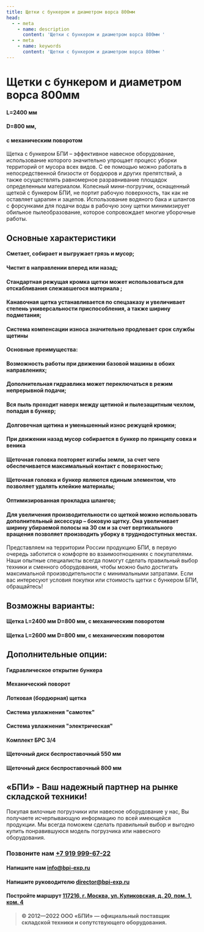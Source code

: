 ```yaml
---
title: Щетки с бункером и диаметром ворса 800мм
head:
  - - meta
    - name: description
      content: 'Щетки с бункером и диаметром ворса 800мм '
  - - meta
    - name: keywords 
      content: 'Щетки с бункером и диаметром ворса 800мм '
---
```


# Щетки с бункером и диаметром ворса 800мм

#### L=2400 мм
#### D=800 мм,
#### с механическим поворотом

Щетка с бункером БПИ – эффективное навесное оборудование, использование которого значительно упрощает процесс уборки территорий от мусора всех видов. С ее помощью можно работать в непосредственной близости от бордюров и других препятствий, а также осуществлять равномерное разравнивание площадок определенным материалом. Колесный мини-погрузчик, оснащенный щеткой с бункером БПИ, не портит рабочую поверхность, так как не оставляет царапин и зацепов. Использование водяного бака и шлангов с форсунками для подачи воды в рабочую зону щетки минимизирует обильное пылеобразование, которое сопровождает многие уборочные работы.

## Основные характеристики
#### Сметает, собирает и выгружает грязь и мусор;
#### Чистит в направлении вперед или назад;
#### Стандартная режущая кромка щетки может использоваться для отскабливания слежавшегося материала ;
#### Канавочная щетка устанавливается по спецзаказу и увеличивает степень универсальности приспособления, а также ширину подметания;
#### Система компенсации износа значительно продлевает срок службы щетины
#### Основные преимущества:
#### Возможность работы при движении базовой машины в обоих направлениях;
#### Дополнительная гидравлика может переключаться в режим непрерывной подачи;
#### Вся пыль проходит наверх между щетиной и пылезащитным чехлом, попадая в бункер;
#### Долговечная щетина и уменьшенный износ режущей кромки;
#### При движении назад мусор собирается в бункер по принципу совка и веника
#### Щеточная головка повторяет изгибы земли, за счет чего обеспечивается максимальный контакт с поверхностью;
#### Щеточная головка и бункер являются единым элементом, что позволяет удалять клейкие материалы;
#### Оптимизированная прокладка шлангов;
#### Для увеличения производительности со щеткой можно использовать дополнительный аксессуар – боковую щетку. Она увеличивает ширину убираемой полосы на 30 см и за счет вертикального вращения позволяет производить уборку в труднодоступных местах.

Представляем на территории России продукцию БПИ, в первую очередь заботится о комфорте во взаимоотношениях с покупателями. Наши опытные специалисты всегда помогут сделать правильный выбор техники и сменного оборудования, чтобы можно было достигать максимальной производительности с минимальными затратами. Если вас интересуют условия покупки или стоимость щетки с бункером БПИ, обращайтесь!

## Возможны варианты:
#### Щетка L=2400 мм D=800 мм, с механическим поворотом
#### Щетка L=2600 мм D=800 мм, с механическим поворотом

## Дополнительные опции:
#### Гидравлическое открытие бункера
#### Механический поворот
#### Лотковая (бордюрная) щетка
#### Система увлажнения "самотек"
#### Система увлажнения "электрическая"
#### Комплект БРС 3/4
#### Щеточный диск беспроставочный 550 мм
#### Щеточный диск беспроставочный 800 мм




## «БПИ» - Ваш надежный партнер на рынке складской техники!

Покупая вилочные погрузчики или навесное оборудование у нас, Вы получаете исчерпывающую информацию по всей имеющейся продукции. Мы всегда поможем сделать правильный выбор и выгодно купить понравившуюся модель погрузчика или навесного оборудования.


### Позвоните нам <a href="tel:+79199996722">+7 919 999-67-22</a>

#### Напишите нам <a href="mailto:info@bpi-exp.ru">info@bpi-exp.ru</a>

#### Напишите руководителю <a href="mailto:director@bpi-exp.ru">director@bpi-exp.ru</a>

#### Постройте маршрут <a href="https://yandex.ru/maps/213/moscow/?from=api-maps&ll=37.560718%2C55.567506&mode=routes&origin=jsapi_2_1_79&rtext=~55.567988%2C37.560664&rtt=mt&ruri=~&z=19">117216, г. Москва, ул. Куликовская, д. 20, пом. 1, ком. 4</a>

> **© 2012—2022 ООО «БПИ» — официальный поставщик складской техники и сопутствующего оборудования.**
